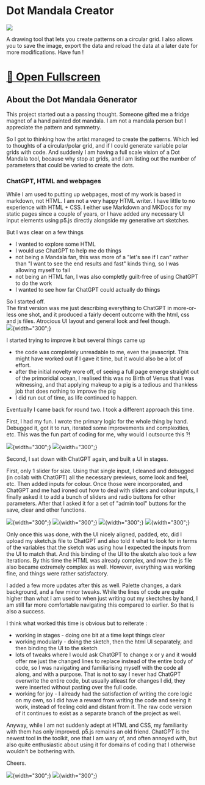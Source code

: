 # Dot Mandala Creator

![](./images/DotMandala/DMUI-22.jpg)

A drawing tool that lets you create patterns on a circular grid.
I also allows you to save the image, export the data and reload the data at a later date for more modifications.
Have fun !

<!-- <div class="radial-embed-wrapper">
  <iframe src="https://jesmehta.github.io/DotMandalaGenerator/"
          title="Radial Symmetry Canvas"></iframe>
</div> -->

# [🔗 Open Fullscreen](https://jesmehta.github.io/DotMandalaGenerator/)


## About the Dot Mandala Generator

This project started out a a passing thought. Someone gifted me a fridge magnet of a hand painted dot mandala. I am not a mandala person but I appreciate the pattern and symmetry.

So I got to thinking how the artist managed to create the patterns. Which led to thoughts of a circular/polar grid, and if I could generate variable polar grids with code. And suddenly I am having a full scale vision of a Dot Mandala tool, because why stop at grids, and I am listing out the number of parameters that could be varied to create the dots.

<sketch>

### ChatGPT, HTML and webpages

While I am used to putting up webpages, most of my work is based in markdown, not HTML. I am not a very happy HTML writer. I have little to no experience with HTML + CSS. I either use Markdown and MKDocs for my static pages since a couple of years, or I have added any necessary UI input elements using p5.js directly alongside my generative art sketches.

But I was clear on a few things

- I wanted to explore some HTML  
- I would use ChatGPT to help me do things  
- not being a Mandala fan, this was more of a "let's see if I can" rather than "I want to see the end results and fast" kinds thing, so I was allowing myself to fail  
- not being an HTML fan, I was also completly guilt-free of using ChatGPT to do the work  
- I wanted to see how far ChatGPT could actually do things  

So I started off.  
The first version was me just describing everything to ChatGPT in more-or-less one shot, and it produced a fairly decent outcome with the html, css and js files. Atrocious UI layout and general look and feel though.  
![](./images/DotMandala/DMUI-10.jpg){width="300";}

I started trying to improve it but several things came up  

- the code was completely unreadable to me, even the javascript. This might have worked out if I gave it time, but it would also be a lot of effort.  
- after the initial novelty wore off, of seeing a full page emerge straight out of the primoridial ocean, I realised this was no Birth of Venus that I was witnessing, and that applying makeup to a pig is a tedious and thankless job that does nothing to improve the pig  
- I did run out of time, as life continued to happen.  


Eventually I came back for round two.
I took a different approach this time.

First, I had my fun. I wrote the primary logic for the whole thing by hand. Debugged it, got it to run, iterated some improvements and complexities, etc. This was the fun part of coding for me, why would I outsource this ?!  

![](./images/DotMandala/DMUI-21.jpg){width="300";}
![](./images/DotMandala/DMUI-23.jpg){width="300";}

Second, I sat down with ChatGPT again, and built a UI in stages. 

First, only 1 slider for size. Using that single input, I cleaned and debugged (in collab with ChatGPT) all the necessary previews, some look and feel, etc. Then added inputs for colour. Once those were incorporated, and ChatGPT and me had ironed out how to deal with sliders and colour inputs, I finally asked it to add a bunch of sliders and radio buttons for other parameters. After that I asked it for a set of "admin tool" buttons for the save, clear and other functions.  

![](./images/DotMandala/DMUI-11.jpg){width="300";}
![](./images/DotMandala/DMUI-12.jpg){width="300";}
![](./images/DotMandala/DMUI-13.jpg){width="300";}
![](./images/DotMandala/DMUI-14.jpg){width="300";}

Only once this was done, with the UI nicely aligned, padded, etc, did I upload my sketch.js file to ChatGPT and also told it what to look for in terms of the variables that the sketch was using how I expected the inputs from the UI to match that. And this binding of the UI to the sketch also took a few iterations. By this time the HTML was already complex, and now the js file also became extremely complex as well. However, everything was working fine, and things were rather satisfactory.

I added a few more updates after this as well. Palette changes, a dark background, and a few minor tweaks. While the lines of code are quite higher than what I am used to when just writing out my skectches by hand, I am still far more comfortable navigating this compared to earlier. So that is also a success.

I think what worked this time is obvious but to reiterate :

- working in stages - doing one bit at a time kept things clear
- working modularly - doing the sketch, then the html UI separately, and then binding the UI to the sketch
- lots of tweaks where I would ask ChatGPT to change x or y and it would offer me just the changed lines to replace instead of the entire body of code, so I was navigating and familiarising myself with the code all along, and with a purpose. That is not to say I never had ChatGPT overwrite the entire code, but usually atleast for changes I did, they were inserted without pasting over the full code.
- working for joy - I already had the satisfaction of writing the core logic on my own, so I did have a reward from writing the code and seeing it work, instead of feeling cold and distant from it. The raw code version of it continues to exist as a separate branch of the project as well.

Anyway, while I am not suddenly adept at HTML and CSS, my familiarity with them has only improved. p5.js remains an old friend. ChatGPT is the newest tool in the toolkit, one that I am wary of, and often annoyed with, but also quite enthusiastic about using it for domains of coding that I otherwise wouldn't be bothering with.

Cheers.

![](./images/DotMandala/DMUI-24.jpg){width="300";}
![](./images/DotMandala/DMUI-25.jpg){width="300";}

